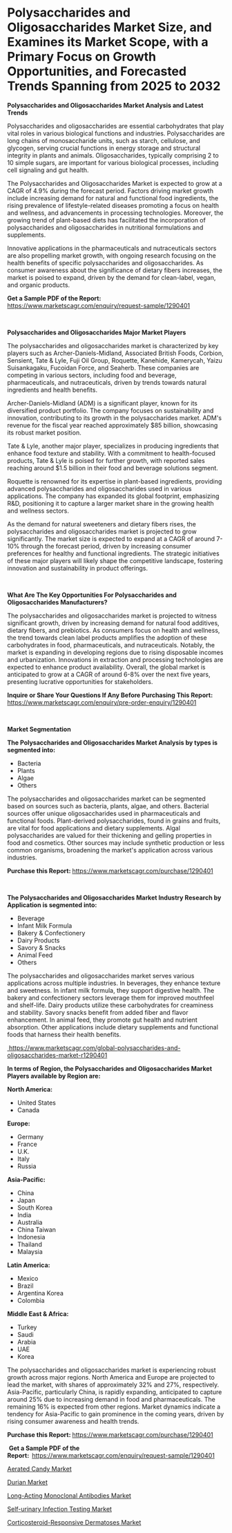 <p><h1>Polysaccharides and Oligosaccharides Market Size, and Examines its Market Scope, with a Primary Focus on Growth Opportunities, and Forecasted Trends Spanning from 2025 to 2032</h1></p><p><strong>Polysaccharides and Oligosaccharides Market Analysis and Latest Trends</strong></p>
<p><p>Polysaccharides and oligosaccharides are essential carbohydrates that play vital roles in various biological functions and industries. Polysaccharides are long chains of monosaccharide units, such as starch, cellulose, and glycogen, serving crucial functions in energy storage and structural integrity in plants and animals. Oligosaccharides, typically comprising 2 to 10 simple sugars, are important for various biological processes, including cell signaling and gut health.</p><p>The Polysaccharides and Oligosaccharides Market is expected to grow at a CAGR of 4.9% during the forecast period. Factors driving market growth include increasing demand for natural and functional food ingredients, the rising prevalence of lifestyle-related diseases promoting a focus on health and wellness, and advancements in processing technologies. Moreover, the growing trend of plant-based diets has facilitated the incorporation of polysaccharides and oligosaccharides in nutritional formulations and supplements. </p><p>Innovative applications in the pharmaceuticals and nutraceuticals sectors are also propelling market growth, with ongoing research focusing on the health benefits of specific polysaccharides and oligosaccharides. As consumer awareness about the significance of dietary fibers increases, the market is poised to expand, driven by the demand for clean-label, vegan, and organic products.</p></p>
<p><strong>Get a Sample PDF of the Report:&nbsp;</strong> <a href="https://www.marketscagr.com/enquiry/request-sample/1290401?utm_campaign=2517&utm_medium=2&utm_source=Github&utm_content=ia&utm_term=07042025&utm_id=polysaccharides-and-oligosaccharides">https://www.marketscagr.com/enquiry/request-sample/1290401</a></p>
<p>&nbsp;</p>
<p><strong>Polysaccharides and Oligosaccharides Major Market Players</strong></p>
<p><p>The polysaccharides and oligosaccharides market is characterized by key players such as Archer-Daniels-Midland, Associated British Foods, Corbion, Sensient, Tate & Lyle, Fuji Oil Group, Roquette, Kanehide, Kamerycah, Yaizu Suisankagaku, Fucoidan Force, and Seaherb. These companies are competing in various sectors, including food and beverage, pharmaceuticals, and nutraceuticals, driven by trends towards natural ingredients and health benefits.</p><p>Archer-Daniels-Midland (ADM) is a significant player, known for its diversified product portfolio. The company focuses on sustainability and innovation, contributing to its growth in the polysaccharides market. ADM's revenue for the fiscal year reached approximately $85 billion, showcasing its robust market position.</p><p>Tate & Lyle, another major player, specializes in producing ingredients that enhance food texture and stability. With a commitment to health-focused products, Tate & Lyle is poised for further growth, with reported sales reaching around $1.5 billion in their food and beverage solutions segment.</p><p>Roquette is renowned for its expertise in plant-based ingredients, providing advanced polysaccharides and oligosaccharides used in various applications. The company has expanded its global footprint, emphasizing R&D, positioning it to capture a larger market share in the growing health and wellness sectors.</p><p>As the demand for natural sweeteners and dietary fibers rises, the polysaccharides and oligosaccharides market is projected to grow significantly. The market size is expected to expand at a CAGR of around 7-10% through the forecast period, driven by increasing consumer preferences for healthy and functional ingredients. The strategic initiatives of these major players will likely shape the competitive landscape, fostering innovation and sustainability in product offerings.</p></p>
<p>&nbsp;</p>
<p><strong>What Are The Key Opportunities For Polysaccharides and Oligosaccharides Manufacturers?</strong></p>
<p><p>The polysaccharides and oligosaccharides market is projected to witness significant growth, driven by increasing demand for natural food additives, dietary fibers, and prebiotics. As consumers focus on health and wellness, the trend towards clean label products amplifies the adoption of these carbohydrates in food, pharmaceuticals, and nutraceuticals. Notably, the market is expanding in developing regions due to rising disposable incomes and urbanization. Innovations in extraction and processing technologies are expected to enhance product availability. Overall, the global market is anticipated to grow at a CAGR of around 6-8% over the next five years, presenting lucrative opportunities for stakeholders.</p></p>
<p><strong>Inquire or Share Your Questions If Any Before Purchasing This Report:</strong> <a href="https://www.marketscagr.com/enquiry/pre-order-enquiry/1290401?utm_campaign=2517&utm_medium=2&utm_source=Github&utm_content=ia&utm_term=07042025&utm_id=polysaccharides-and-oligosaccharides">https://www.marketscagr.com/enquiry/pre-order-enquiry/1290401</a></p>
<p>&nbsp;</p>
<p><strong>Market Segmentation</strong></p>
<p><strong>The Polysaccharides and Oligosaccharides Market Analysis by types is segmented into:</strong></p>
<p><ul><li>Bacteria</li><li>Plants</li><li>Algae</li><li>Others</li></ul></p>
<p><p>The polysaccharides and oligosaccharides market can be segmented based on sources such as bacteria, plants, algae, and others. Bacterial sources offer unique oligosaccharides used in pharmaceuticals and functional foods. Plant-derived polysaccharides, found in grains and fruits, are vital for food applications and dietary supplements. Algal polysaccharides are valued for their thickening and gelling properties in food and cosmetics. Other sources may include synthetic production or less common organisms, broadening the market's application across various industries.</p></p>
<p><strong>Purchase this Report:&nbsp;</strong><a href="https://www.marketscagr.com/purchase/1290401?utm_campaign=2517&utm_medium=2&utm_source=Github&utm_content=ia&utm_term=07042025&utm_id=polysaccharides-and-oligosaccharides">https://www.marketscagr.com/purchase/1290401</a></p>
<p>&nbsp;</p>
<p><strong>The Polysaccharides and Oligosaccharides Market Industry Research by Application is segmented into:</strong></p>
<p><ul><li>Beverage</li><li>Infant Milk Formula</li><li>Bakery & Confectionery</li><li>Dairy Products</li><li>Savory & Snacks</li><li>Animal Feed</li><li>Others</li></ul></p>
<p><p>The polysaccharides and oligosaccharides market serves various applications across multiple industries. In beverages, they enhance texture and sweetness. In infant milk formula, they support digestive health. The bakery and confectionery sectors leverage them for improved mouthfeel and shelf-life. Dairy products utilize these carbohydrates for creaminess and stability. Savory snacks benefit from added fiber and flavor enhancement. In animal feed, they promote gut health and nutrient absorption. Other applications include dietary supplements and functional foods that harness their health benefits.</p></p>
<p><a href="https://www.marketscagr.com/global-polysaccharides-and-oligosaccharides-market-r1290401?utm_campaign=2517&utm_medium=2&utm_source=Github&utm_content=ia&utm_term=07042025&utm_id=polysaccharides-and-oligosaccharides">&nbsp;https://www.marketscagr.com/global-polysaccharides-and-oligosaccharides-market-r1290401</a></p>
<p><strong>In terms of Region, the Polysaccharides and Oligosaccharides Market Players available by Region are:</strong></p>
<p>
    <p> <strong> North America: </strong>
        <ul>
            <li>United States</li>
            <li>Canada</li>
        </ul>
        </p> 
    <p> <strong> Europe: </strong>
        <ul>
            <li>Germany</li>
            <li>France</li>
            <li>U.K.</li>
            <li>Italy</li>
            <li>Russia</li>
        </ul>
        </p> 
    <p> <strong> Asia-Pacific: </strong>
        <ul>
            <li>China</li>
            <li>Japan</li>
            <li>South Korea</li>
            <li>India</li>
            <li>Australia</li>
            <li>China Taiwan</li>
            <li>Indonesia</li>
            <li>Thailand</li>
            <li>Malaysia</li>
        </ul>
        </p> 
    <p> <strong> Latin America: </strong>
        <ul>
            <li>Mexico</li>
            <li>Brazil</li>
            <li>Argentina Korea</li>
            <li>Colombia</li>
        </ul>
        </p> 
    <p> <strong> Middle East & Africa: </strong>
        <ul>
            <li>Turkey</li>
            <li>Saudi</li>
            <li>Arabia</li>
            <li>UAE</li>
            <li>Korea</li>
        </ul>
    </p>
    </p>
<p><p>The polysaccharides and oligosaccharides market is experiencing robust growth across major regions. North America and Europe are projected to lead the market, with shares of approximately 32% and 27%, respectively. Asia-Pacific, particularly China, is rapidly expanding, anticipated to capture around 25% due to increasing demand in food and pharmaceuticals. The remaining 16% is expected from other regions. Market dynamics indicate a tendency for Asia-Pacific to gain prominence in the coming years, driven by rising consumer awareness and health trends.</p></p>
<p><strong>Purchase this Report: </strong><a href="https://www.marketscagr.com/purchase/1290401?utm_campaign=2517&utm_medium=2&utm_source=Github&utm_content=ia&utm_term=07042025&utm_id=polysaccharides-and-oligosaccharides">https://www.marketscagr.com/purchase/1290401</a></p>
<p>&nbsp;<strong>Get a Sample PDF of the Report:&nbsp;&nbsp;</strong><a href="https://www.marketscagr.com/enquiry/request-sample/1290401?utm_campaign=2517&utm_medium=2&utm_source=Github&utm_content=ia&utm_term=07042025&utm_id=polysaccharides-and-oligosaccharides">https://www.marketscagr.com/enquiry/request-sample/1290401</a></p>
<p><strong></strong></p>
<p><p><a href="https://github.com/ChiragRP21/Market-Research-Report-List-7/blob/main/aerated-candy-market.md?utm_campaign=2517&utm_medium=2&utm_source=Github&utm_content=ia&utm_term=07042025&utm_id=polysaccharides-and-oligosaccharides">Aerated Candy Market</a></p><p><a href="https://github.com/zahrigayda1h/Market-Research-Report-List-1/blob/main/durian-market.md?utm_campaign=2517&utm_medium=2&utm_source=Github&utm_content=ia&utm_term=07042025&utm_id=polysaccharides-and-oligosaccharides">Durian Market</a></p><p><a href="https://www.linkedin.com/pulse/discovering-long-acting-monoclonal-antibodiesmarkets-types-jjmoe?utm_campaign=2517&utm_medium=2&utm_source=Github&utm_content=ia&utm_term=07042025&utm_id=polysaccharides-and-oligosaccharides">Long-Acting Monoclonal Antibodies Market</a></p><p><a href="https://www.linkedin.com/pulse/self-urinary-infection-testing-market-analysis-historical-5ayse?utm_campaign=2517&utm_medium=2&utm_source=Github&utm_content=ia&utm_term=07042025&utm_id=polysaccharides-and-oligosaccharides">Self-urinary Infection Testing Market</a></p><p><a href="https://www.linkedin.com/pulse/competitive-intelligence-corticosteroid-responsive-dermatoses-utw2f?utm_campaign=2517&utm_medium=2&utm_source=Github&utm_content=ia&utm_term=07042025&utm_id=polysaccharides-and-oligosaccharides">Corticosteroid-Responsive Dermatoses Market</a></p></p>
